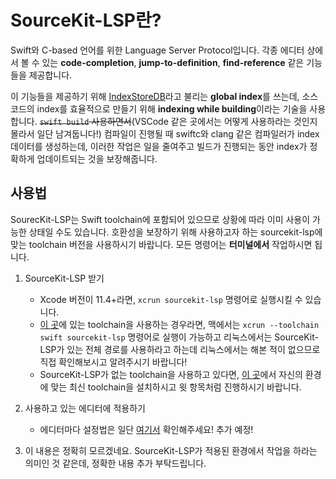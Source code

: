 # SourceKit-LSP란?
Swift와 C-based 언어를 위한 Language Server Protocol입니다. 각종 에디터 상에서 볼 수 있는 **code-completion**, **jump-to-definition**, **find-reference** 같은 기능들을 제공합니다. 

이 기능들을 제공하기 위해 [IndexStoreDB](https://github.com/apple/indexstore-db)라고 불리는 **global index**를 쓰는데, 소스코드의 index를 효율적으로 만들기 위해 **indexing while building**이라는 기술을 사용합니다. ~~`swift build` 사용하면서~~(VSCode 같은 곳에서는 어떻게 사용하라는 것인지 몰라서 일단 남겨둡니다!)  컴파일이 진행될 때 swiftc와 clang 같은 컴파일러가 index 데이터를 생성하는데, 이러한 작업은 일을 줄여주고 빌드가 진행되는 동안 index가 정확하게 업데이트되는 것을 보장해줍니다.


## 사용법
SourecKit-LSP는 Swift toolchain에 포함되어 있으므로 상황에 따라 이미 사용이 가능한 상태일 수도 있습니다. 호환성을 보장하기 위해 사용하고자 하는 sourcekit-lsp에 맞는 toolchain 버전을 사용하시기 바랍니다. 모든 명령어는 **터미널에서** 작업하시면 됩니다.
1. SourceKit-LSP 받기
	 - Xcode 버전이 11.4+라면,  `xcrun sourcekit-lsp` 명령어로 실행시킬 수 있습니다.
	 - [이 곳](https://swift.org/download/)에 있는 toolchain을  사용하는 경우라면, 맥에서는 `xcrun --toolchain swift sourcekit-lsp` 명령어로 실행이 가능하고 리눅스에서는 SourceKit-LSP가 있는 전체 경로를 사용하라고 하는데 리눅스에서는 해본 적이 없으므로 직접 확인해보시고 알려주시기 바랍니다!
	 - SourceKit-LSP가 없는 toolchain을 사용하고 있다면, [이 곳](https://swift.org/download/)에서 자신의 환경에 맞는 최신 toolchain을 설치하시고 윗 항목처럼 진행하시기 바랍니다.

2. 사용하고 있는 에디터에 적용하기
	- 에디터마다 설정법은 일단 [여기서](https://github.com/apple/sourcekit-lsp/tree/master/Editors) 확인해주세요! 추가 예정!

3. 이 내용은 정확히 모르겠네요. SourceKit-LSP가 적용된 환경에서 작업을 하라는 의미인 것 같은데, 정확한 내용 추가 부탁드립니다.
 
